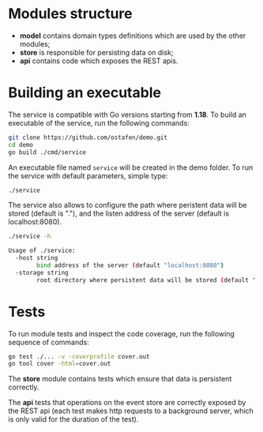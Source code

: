 # Modules structure

- **model** contains domain types definitions which are used by the other modules;
- **store** is responsible for persisting data on disk;
- **api** contains code which exposes the REST apis.

# Building an executable

The service is compatible with Go versions starting from **1.18**. To build an executable of the service, run the following commands:
```bash
git clone https://github.com/ostafen/demo.git
cd demo
go build ./cmd/service
```

An executable file named `service` will be created in the demo folder. To run the service with default parameters, simple type:

```bash
./service
```

The service also allows to configure the path where peristent data will be stored (default is "."), and the listen address of the server (default is localhost:8080).

```bash
./service -h

Usage of ./service:
  -host string
    	bind address of the server (default "localhost:8080")
  -storage string
    	root directory where persistent data will be stored (default ".")
```

# Tests

To run module tests and inspect the code coverage, run the following sequence of commands:

```bash
go test ./... -v -coverprofile cover.out
go tool cover -html=cover.out
```

The **store** module contains tests which ensure that data is persistent correctly.

The **api** tests that operations on the event store are correctly exposed by the REST api (each test makes http requests to a background server, which is only valid for the duration of the test).